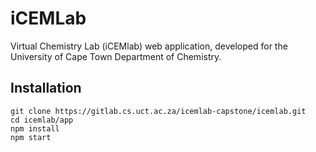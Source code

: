 # iCEMLab
Virtual Chemistry Lab (iCEMlab) web application, developed for the University of Cape Town Department of Chemistry.

## Installation
```
git clone https://gitlab.cs.uct.ac.za/icemlab-capstone/icemlab.git
cd icemlab/app
npm install
npm start
```